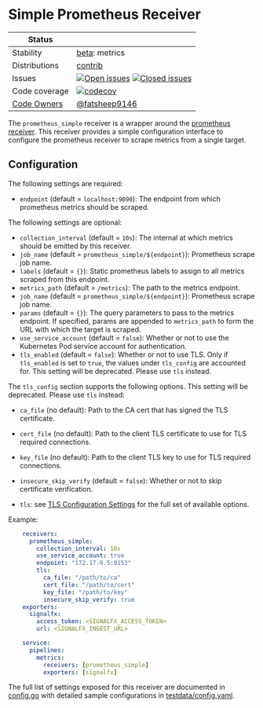 # Simple Prometheus Receiver

<!-- status autogenerated section -->
| Status        |           |
| ------------- |-----------|
| Stability     | [beta]: metrics   |
| Distributions | [contrib] |
| Issues        | [![Open issues](https://img.shields.io/github/issues-search/open-telemetry/opentelemetry-collector-contrib?query=is%3Aissue%20is%3Aopen%20label%3Areceiver%2Fsimpleprometheus%20&label=open&color=orange&logo=opentelemetry)](https://github.com/open-telemetry/opentelemetry-collector-contrib/issues?q=is%3Aopen+is%3Aissue+label%3Areceiver%2Fsimpleprometheus) [![Closed issues](https://img.shields.io/github/issues-search/open-telemetry/opentelemetry-collector-contrib?query=is%3Aissue%20is%3Aclosed%20label%3Areceiver%2Fsimpleprometheus%20&label=closed&color=blue&logo=opentelemetry)](https://github.com/open-telemetry/opentelemetry-collector-contrib/issues?q=is%3Aclosed+is%3Aissue+label%3Areceiver%2Fsimpleprometheus) |
| Code coverage | [![codecov](https://codecov.io/github/open-telemetry/opentelemetry-collector-contrib/graph/main/badge.svg?component=receiver_prometheus_simple)](https://app.codecov.io/gh/open-telemetry/opentelemetry-collector-contrib/tree/main/?components%5B0%5D=receiver_prometheus_simple&displayType=list) |
| [Code Owners](https://github.com/open-telemetry/opentelemetry-collector-contrib/blob/main/CONTRIBUTING.md#becoming-a-code-owner)    | [@fatsheep9146](https://www.github.com/fatsheep9146) |

[beta]: https://github.com/open-telemetry/opentelemetry-collector/blob/main/docs/component-stability.md#beta
[contrib]: https://github.com/open-telemetry/opentelemetry-collector-releases/tree/main/distributions/otelcol-contrib
<!-- end autogenerated section -->

The `prometheus_simple` receiver is a wrapper around the [prometheus
receiver](../prometheusreceiver).
This receiver provides a simple configuration interface to configure the
prometheus receiver to scrape metrics from a single target.

## Configuration

The following settings are required:

- `endpoint` (default = `localhost:9090`): The endpoint from which prometheus
metrics should be scraped.

The following settings are optional:

- `collection_interval` (default = `10s`): The internal at which metrics should
be emitted by this receiver.
- `job_name` (default = `prometheus_simple/${endpoint}`): Prometheus scrape job name.
- `labels` (default = `{}`): Static prometheus labels to assign to all metrics scraped from this endpoint.
- `metrics_path` (default = `/metrics`): The path to the metrics endpoint.
- `job_name` (default = `prometheus_simple/${endpoint}`): Prometheus scrape job name.
- `params` (default = `{}`): The query parameters to pass to the metrics endpoint. If specified, params are appended to `metrics_path` to form the URL with which the target is scraped.
- `use_service_account` (default = `false`): Whether or not to use the
Kubernetes Pod service account for authentication.
- `tls_enabled` (default = `false`): Whether or not to use TLS. Only if
`tls_enabled` is set to `true`, the values under `tls_config` are accounted
for. This setting will be deprecated. Please use `tls` instead.

The `tls_config` section supports the following options. This setting will be deprecated. Please use `tls` instead:

- `ca_file` (no default): Path to the CA cert that has signed the TLS
certificate.
- `cert_file` (no default): Path to the client TLS certificate to use for TLS
required connections.
- `key_file` (no default): Path to the client TLS key to use for TLS required
connections.
- `insecure_skip_verify` (default = `false`): Whether or not to skip
certificate verification.

- `tls`: see [TLS Configuration Settings](https://github.com/open-telemetry/opentelemetry-collector/blob/main/config/configtls/README.md#tls-configuration-settings) for the full set of available options.

Example:

```yaml
    receivers:
      prometheus_simple:
        collection_interval: 10s
        use_service_account: true
        endpoint: "172.17.0.5:9153"
        tls:
          ca_file: "/path/to/ca"
          cert_file: "/path/to/cert"
          key_file: "/path/to/key"
          insecure_skip_verify: true
    exporters:
      signalfx:
        access_token: <SIGNALFX_ACCESS_TOKEN>
        url: <SIGNALFX_INGEST_URL>

    service:
      pipelines:
        metrics:
          receivers: [prometheus_simple]
          exporters: [signalfx]
```

The full list of settings exposed for this receiver are documented in [config.go](./config.go)
with detailed sample configurations in [testdata/config.yaml](./testdata/config.yaml).
